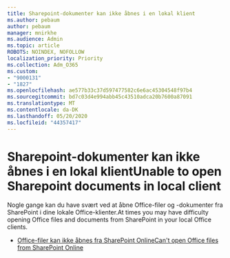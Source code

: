 ```yaml
---
title: Sharepoint-dokumenter kan ikke åbnes i en lokal klient
ms.author: pebaum
author: pebaum
manager: mnirkhe
ms.audience: Admin
ms.topic: article
ROBOTS: NOINDEX, NOFOLLOW
localization_priority: Priority
ms.collection: Adm_O365
ms.custom:
- "9000131"
- "1827"
ms.openlocfilehash: ae577b33c37d597477582c6e6ac45304548f97b4
ms.sourcegitcommit: bd7c03d4e994abb45c43510adca20b7600a87091
ms.translationtype: MT
ms.contentlocale: da-DK
ms.lasthandoff: 05/20/2020
ms.locfileid: "44357417"
---
```

# <a name="unable-to-open-sharepoint-documents-in-local-client"></a><span data-ttu-id="c686d-102">Sharepoint-dokumenter kan ikke åbnes i en lokal klient</span><span class="sxs-lookup"><span data-stu-id="c686d-102">Unable to open Sharepoint documents in local client</span></span>

<span data-ttu-id="c686d-103">Nogle gange kan du have svært ved at åbne Office-filer og -dokumenter fra SharePoint i dine lokale Office-klienter.</span><span class="sxs-lookup"><span data-stu-id="c686d-103">At times you may have difficulty opening Office files and documents from SharePoint in your local Office clients.</span></span>
- [<span data-ttu-id="c686d-104">Office-filer kan ikke åbnes fra SharePoint Online</span><span class="sxs-lookup"><span data-stu-id="c686d-104">Can't open Office files from SharePoint Online</span></span>](https://docs.microsoft.com/sharepoint/troubleshoot/administration/cant-open-office-files)
